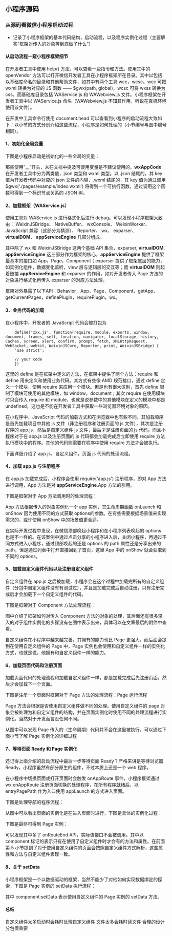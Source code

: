 ## 小程序源码

### 从源码看微信小程序启动过程
- 记录了小程序框架的基本代码结构，启动流程，以及程序实例化过程（主要解答“框架对传入的对象等到底做了什么”）

#### 从启动流程一窥小程序框架细节
在开发者工具中使用 help() 方法，可以查看一些指令和方法。使用其中的 openVendor 方法可以打开微信开发者工具在小程序框架所在目录。其中以包括以基础库命名的目录和其他帮助文件，如其中有两个工具 wcc，wcsc。wcc 可把 wxml 转换为对应的 JS 函数 —— $gwx(path, global)，wcsc 可将 wxss 转换为 css。而基础库目录包括 WAService.js 和 WAWebview.js 文件。小程序框架在开发者工具中以 WAService.js 命名（WAWebview.js 不知其作用，听说在真机环境使用该文件）。

在开发中工具命令行使用 document.head 可以查看到小程序的启动流程大致如下：以小节的方式分别介绍这些流程，小程序是如何处理的（小节编号与图中编号相同）。

#### 1、初始化全局变量
下图是小程序启动是初始化的一些全局的变量：

那些使用“__”开头，未在文档中提及可使用变量是不建议使用的，__wxAppCode__ 在开发者工具中分为两类值，json 类型和 wxml 类型。以 .json 结尾的，其 key 值为开发者代码中对应的 json 文件的内容，.wxml 结尾的，其 key 值为通过调用 $gwx('./pages/example/index.wxml') 将得到一个可执行函数，通过调用这个函数可得到一个标识节点关系的 JSON 树。

#### 2、加载框架（WAService.js）
使用工具对 WAService.js 进行格式化后进行 debug。可以发现小程序框架大致由： WeixinJSBridge、 NativeBuffer、 wxConsole、 WeixinWorker、 JavaScript 兼容（这部分为猜测）、 Reporter、 wx、 exparser、 __virtualDOM__、 __appServiceEngine__ 几部分组成。

其中除了 wx 和 WeixinJSBridge 这两个基础 API 集合，exparser, __virtualDOM__, __appServiceEngine__ 这三部分作为框架的核心，__appServiceEngine__ 提供了框架最基本的接口如 App，Page，Component；exparser 提供了框架底层的能力，如实例化组件，数据变化监听，view 层与逻辑层的交互等；而 __virtualDOM__ 则起着链接 __appServiceEngine__ 和 exparser 的作用，如对开发者传入 Page 方法的对象进行格式化再传入 exparser 的对应方法处理。

框架对外暴露了以下API：Behavior，App，Page，Component，getApp，getCurrentPages，definePlugin，requirePlugin，wx。

#### 3、业务代码的加载
在小程序中，开发者的 JavaScript 代码会被打包为

```shell
    define('xxx.js', function(require, module, exports, window, document, frames, self, location, navigator, localStorage, history, Caches, screen, alert, confirm, prompt, fetch, XMLHttpRequest, WebSocket, webkit, WeixinJSCore, Reporter, print, WeixinJSBridge) {  
    'use strict';

    // your code
    })
```

这里的 define 是在框架中定义的方法，在框架中提供了两个方法：require 和 define 用来定义和使用业务代码。其方式有些像 AMD 规范接口，通过 define 定义一个模块，使用 require 来应用一个模块。但是也有很大区别，首先 define 限制了模块可使用的其他模块，如 window，document；其次 require 在使用模块时只会传入 require 和 module，也就是说参数中的其他模块在定义的模块中都是 undefined，这也是不能在开发者工具中获取一些浏览器环境对象的原因。

在小程序中，JavaScript 代码的加载方式和在浏览器中也有些不同，其加载顺序是首先加载项目中其他 js 文件（非注册程序和注册页面的 js 文件），其次是注册程序的 app.js，然后是自定义组件 js 文件，最后才是注册页面的 js 代码。而且小程序对于在 app.js 以及注册页面的 js 代码都会加载完成后立即使用 require 方法执行模块中的程序。其他的代码则需要在程序中使用 require 方法才会被执行。

下面详细介绍了 app.js，自定义组件，页面 js 代码的处理流程。

#### 4、加载 app.js 与注册程序
在 app.js 加载完成后，小程序会使用 require('app.js') 注册程序，即对 App 方法进行调用，App 方法是对 __appServiceEngine__.App 方法的引用。

下图是框架对于 App 方法调用时的处理流程：

App 方法根据传入的对象实例化一个 app 实例，其生命周期函数 onLaunch 和 onShow 因为使用不同的方式获取 options的参数。在有些需要根据场景值来实现需求的，或许使用 onShow 中的场景值更合适。

在实际开发过程中发现，在微信顶部唤起小程序和在小程序列表唤起的 options 也是不一样的。在该案例中通过点击分享的小程序进入后，关闭小程序，再通过不同方式进入小程序，通过顶部唤起的还是 options 的 path 属性还是分享出来的 path，但是通过列表中打开直接回到了首页，这里 App 中的 onShow 就会获取到不同的 options。

#### 5、加载自定义组件代码以及注册自定义组件
自定义组件在 app.js 之后被加载，小程序会在这个过程中加载完所有的自定义组件（分包中自定义组件没有有测试过），并且是加载完成后自动注册，只有注册完成后才会加载下一个自定义组件的代码。

下图是框架对于 Component 方法处理流程：

图中介绍了框架如何对传入 Component 方法的对象的处理，其后面还有很多深入的对于组件实例化的步骤没有在图中表示出来，具体可以在文章最后的附件中查看。

自定义组件在小程序中越来越完善，其拥有的能力也比 Page 更强大，而后面会提到在使用自定义组件的 Page 中，Page 实例也会使用和自定义组件一样的实例化方式，也就是说，他拥有和自定义组件一样的能力。

#### 6、加载页面代码和注册页面
加载页面代码的处理流程和加载自定义组件一样，都是加载完成后先注册页面，然后才会加载下一个页面。

下图是注册一个页面时框架对于 Page 方法的处理流程：Page 运行流程

Page 方法会根据是否使用自定义组件做不同的处理。使用自定义组件的 page 对象会被处理为和自定义组件的结构，并在页面实例化时使用不同的处理流程进行实例化。当然对于开发而言没任何不同。

从图中可以发现 Page 传入的（生命周期）代码并不会在这里被执行，可以通过下面小节了解 Page 实例化的详细过程

#### 7、等待页面 Ready 和 Page 实例化
还记得上面介绍的启动流程中最后一步等待页面 Ready？严格来讲是等待浏览器 Ready，小程序虽然有部分原生的组件，不过本质上还是一个 web 程序。

在小程序中切换页面或打开页面时会触发 onAppRoute 事件，小程序框架通过 wx.onAppRoute 注册页面切换的处理程序，在所有程序就绪后，以 entryPagePath 作为入口使用 appLaunch 的方式进入页面。

下图是处理导航的程序流程：

从图中可以看出页面的实例化是在进入页面时进行，下图是具体的实例化过程：



下图是最终可得到 Page 实例：



可以发现其中多了 onRouteEnd API，实际该接口不会被调用。其中以 component 标记的表示只有在使用了自定义组件时才会有的方法和属性。在前面第 5 小节提到了对于使用自定义组件的页面会按照自定义组件方式解析，这些属性和方法与自定义组件表现一致。


#### 8、关于 setData
小程序框架是一个以数据驱动的框架，当然不能少了对他如何实现数据绑定的探索，下图是 Page 实例的 setData 执行流程：



其中 component:setData 表示使用自定义组件的 Page 实例的 setData 方法。

#### 总结 

自定义组件太多启动时会耗时处理自定义组件
文件太多会耗时读文件
合理的设计分包很重要